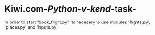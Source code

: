 # Kiwi.com-_Python-v-kend_-task-

In order to start   "book_flight.py"   its necesery to use modules  'flights.py',  'places.py'   and   'inputs.py'.
